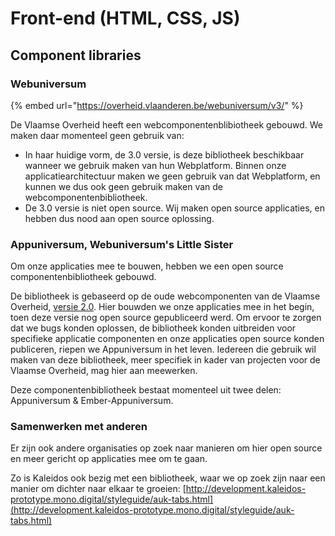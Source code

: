 # Front-end \(HTML, CSS, JS\)

## Component libraries

### Webuniversum

{% embed url="https://overheid.vlaanderen.be/webuniversum/v3/" %}

De Vlaamse Overheid heeft een webcomponentenblibiotheek gebouwd. We maken daar momenteel geen gebruik van:

* In haar huidige vorm, de 3.0 versie, is deze bibliotheek beschikbaar wanneer we gebruik maken van hun Webplatform. Binnen onze applicatiearchitectuur maken we geen gebruik van dat Webplatform, en kunnen we dus ook geen gebruik maken van de webcomponentenbibliotheek.
* De 3.0 versie is niet open source. Wij maken open source applicaties, en hebben dus nood aan open source oplossing.

### Appuniversum, Webuniversum's Little Sister

Om onze applicaties mee te bouwen, hebben we een open source componentenbibliotheek gebouwd.

De bibliotheek is gebaseerd op de oude webcomponenten van de Vlaamse Overheid, [versie 2.0](https://overheid.vlaanderen.be/webuniversum/webcomponenten-versie-2). Hier bouwden we onze applicaties mee in het begin, toen deze versie nog open source gepubliceerd werd. Om ervoor te zorgen dat we bugs konden oplossen, de bibliotheek konden uitbreiden voor specifieke applicatie componenten en onze applicaties open source konden publiceren, riepen we Appuniversum in het leven. Iedereen die gebruik wil maken van deze bibliotheek, meer specifiek in kader van projecten voor de Vlaamse Overheid, mag hier aan meewerken.

Deze componentenbibliotheek bestaat momenteel uit twee delen: Appuniversum & Ember-Appuniversum.

### Samenwerken met anderen

Er zijn ook andere organisaties op zoek naar manieren om hier open source en meer gericht op applicaties mee om te gaan.

Zo is Kaleidos ook bezig met een bibliotheek, waar we op zoek zijn naar een manier om dichter naar elkaar te groeien: [http://development.kaleidos-prototype.mono.digital/styleguide/auk-tabs.html](http://development.kaleidos-prototype.mono.digital/styleguide/auk-tabs.html)

